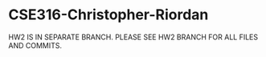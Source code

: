 # CSE316-Christopher-Riordan

HW2 IS IN SEPARATE BRANCH. PLEASE SEE HW2 BRANCH FOR ALL FILES AND COMMITS.
